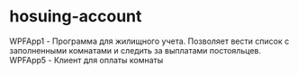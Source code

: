 # hosuing-account
WPFApp1 - Программа для жилищного учета. Позволяет вести список с заполненными комнатами и следить за выплатами постояльцев. 
WPFApp5 - Клиент для оплаты комнаты
